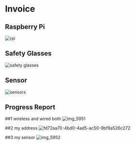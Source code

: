 # Invoice




## Raspberry Pi
![rpi](https://user-images.githubusercontent.com/43187410/46377139-cdb52f00-c665-11e8-9fdf-a8be85ecb315.PNG)



## Safety Glasses
![safety glasses](https://user-images.githubusercontent.com/43187410/46377156-d60d6a00-c665-11e8-8649-881cfc79c293.PNG)



## Sensor
![sensors](https://user-images.githubusercontent.com/43187410/46377339-52a04880-c666-11e8-9e51-ebd2f3746f35.PNG)

## Progress Report
##1 wireless and wired both
![img_5951](https://user-images.githubusercontent.com/43187410/47394568-608b3b80-d6f1-11e8-888c-a6857f1bb660.jpg)

##2 my address 
![fd72aa70-4bd0-4ad5-ac50-9bf9a526c272](https://user-images.githubusercontent.com/43187410/47394594-7b5db000-d6f1-11e8-9645-cd0a6f50d981.JPG)

##3 my sensor 
![img_5952](https://user-images.githubusercontent.com/43187410/47394650-a0eab980-d6f1-11e8-9ca4-3148ec28a21d.jpg)



